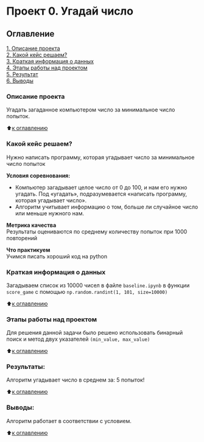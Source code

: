 # Проект 0. Угадай число

## Оглавление  
[1. Описание проекта](.README.md#Описание-проекта)  
[2. Какой кейс решаем?](.README.md#Какой-кейс-решаем)  
[3. Краткая информация о данных](.README.md#Краткая-информация-о-данных)  
[4. Этапы работы над проектом](.README.md#Этапы-работы-над-проектом)  
[5. Результат](.README.md#Результат)    
[6. Выводы](.README.md#Выводы) 

### Описание проекта    
Угадать загаданное компьютером число за минимальное число попыток.

:arrow_up:[к оглавлению](_)


### Какой кейс решаем?    
Нужно написать программу, которая угадывает число за минимальное число попыток

**Условия соревнования:**  
- Компьютер загадывает целое число от 0 до 100, и нам его нужно угадать. Под «угадать», подразумевается «написать программу, которая угадывает число».
- Алгоритм учитывает информацию о том, больше ли случайное число или меньше нужного нам.

**Метрика качества**     
Результаты оцениваются по среднему количеству попыток при 1000 повторений

**Что практикуем**     
Учимся писать хороший код на python


### Краткая информация о данных
Загадываем список из 10000 чисел в файле `baseline.ipynb` в функции `score_game` с помощью `np.random.randint(1, 101, size=10000)`
  
:arrow_up:[к оглавлению](.README.md#Оглавление)


### Этапы работы над проектом  
Для решения данной задачи было решено использовать бинарный поиск и метод двух указателей `(min_value, max_value)`

:arrow_up:[к оглавлению](.README.md#Оглавление)


### Результаты:  
Алгоритм угадывает число в среднем за: 5 попыток!

:arrow_up:[к оглавлению](.README.md#Оглавление)


### Выводы:  
Алгоритм работает в соответствии с условием.

:arrow_up:[к оглавлению](.README.md#Оглавление)